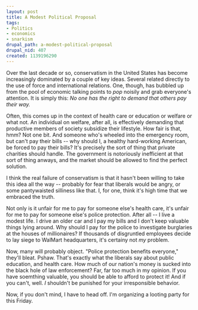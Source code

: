 ```yaml
--- 
layout: post
title: A Modest Political Proposal
tags: 
- Politics
- economics
- snarkism
drupal_path: a-modest-political-proposal
drupal_nid: 407
created: 1139196290
---
```

Over the last decade or so, conservatism in the United States has become increasingly dominated by a couple of key ideas. Several related directly to the use of force and international relations. One, though, has bubbled up from the pool of economic talking points to *pop* noisily and grab everyone's attention. It is simply this: <i>No one has the right to demand that others pay their way.</i>

Often, this comes up in the context of health care or education or welfare or what not. An individual on welfare, after all, is effectively demanding that productive members of society subsidize their lifestyle. How fair is that, hmm? Not one bit. And someone who's wheeled into the emergency room, but can't pay their bills -- why should I, a healthy hard-working American, be forced to pay their bills? It's precisely the sort of thing that private charities should handle. The government is notoriously inefficient at that sort of thing anways, and the market should be allowed to find the perfect solution.

I think the real failure of conservatism is that it hasn't been willing to take this idea all the way -- probably for fear that liberals would be angry, or some pantywaisted silliness like that. I, for one, think it's high time that we embraced the truth.

Not only is it unfair for me to pay for someone else's health care, it's unfair for me to pay for someone else's police protection. After all -- I live a modest life. I drive an older car and I pay my bills and I don't keep valuable things lying around. Why should I pay for the police to investigate burglaries at the houses of millionaires? If thousands of disgruntled employees decide to lay siege to WalMart headquarters, it's certainy not <i>my</i> problem.

Now, many will probably object. "Police protection benefits everyone," they'll bleat. Pshaw. That's exactly what the liberals say about public education, and health care. How much of our nation's money is sucked into the black hole of law enforcement? Far, far too much in my opinion. If you have soemthing valuable, you should be able to afford to protect it! And if you can't, well. <i>I</i> shouldn't be punished for your irresponsible behavior.

Now, if you don't mind, I have to head off. I'm organizing a looting party for this Friday.
